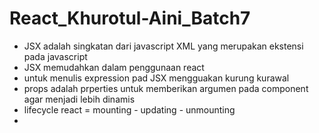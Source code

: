 # React_Khurotul-Aini_Batch7

- JSX adalah singkatan dari javascript XML  yang merupakan ekstensi pada javascript
- JSX memudahkan dalam penggunaan react 
- untuk menulis expression pad JSX mengguakan kurung kurawal
- props adalah prperties  untuk memberikan argumen pada component agar menjadi lebih dinamis
- lifecycle react = mounting - updating - unmounting
-  
